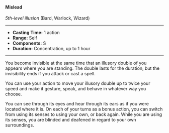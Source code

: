 #### Mislead
*5th-level illusion* (Bard, Warlock, Wizard)
___
- **Casting Time:** 1 action
- **Range:** Self
- **Components:** S
- **Duration:** Concentration, up to 1 hour
---
You become invisible at the same time that an illusory double of you appears where you are standing. The double lasts for the duration, but the invisibility ends if you attack or cast a spell.

You can use your action to move your illusory double up to twice your speed and make it gesture, speak, and behave in whatever way you choose.

You can see through its eyes and hear through its ears as if you were located where it is. On each of your turns as a bonus action, you can switch from using its senses to using your own, or back again. While you are using its senses, you are blinded and deafened in regard to your own surroundings.